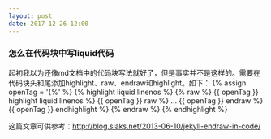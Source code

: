 ```yaml
---
layout: post
date: 2017-12-26 12:00
---
```

### 怎么在代码块中写liquid代码
起初我以为还像md文档中的代码块写法就好了，但是事实并不是这样的。需要在代码块头和尾添加highlight、raw、endraw和highlight。如下：
{% assign openTag = '{%' %}
{% highlight liquid linenos %}
{% raw %}
{{ openTag }} highlight liquid linenos %}
{{ openTag }} raw %}
...
{{ openTag }} endraw %}
{{ openTag }} endhighlight %}
{% endraw %}
{% endhighlight %}


这篇文章可供参考：http://blog.slaks.net/2013-06-10/jekyll-endraw-in-code/
